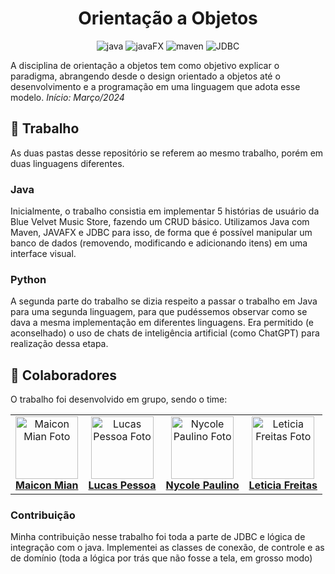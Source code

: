 <h1 align="center" style="font-weight: bold;"> Orientação a Objetos </h1>


<p align="center">
  <img src="https://img.shields.io/badge/java-%23ED8B00.svg?style=for-the-badge&logo=openjdk&logoColor=white" alt="java" />
  <img src="https://img.shields.io/badge/javaFX-0000FF.svg?style=for-the-badge&logo=openjdk&logoColor=white" alt="javaFX" />
  <img src="https://img.shields.io/badge/maven-FF007F.svg?style=for-the-badge&logo=apachemaven&logoColor=white" alt="maven" />
  <img src="https://img.shields.io/badge/JDBC-800080.svg?style=for-the-badge&logo=openjdk&logoColor=white" alt="JDBC" />
</p>


A disciplina de orientação a objetos tem como objetivo explicar o paradigma, abrangendo desde o design orientado a objetos até o desenvolvimento e a programação em uma linguagem que adota esse modelo.
*Início: Março/2024*

## 📝 Trabalho

As duas pastas desse repositório se referem ao mesmo trabalho, porém em duas linguagens diferentes.

### Java

Inicialmente, o trabalho consistia em implementar 5 histórias de usuário da Blue Velvet Music Store, fazendo um CRUD básico. Utilizamos Java com Maven, JAVAFX e JDBC para isso, de forma que é possível manipular um banco de dados (removendo, modificando e adicionando itens) em uma interface visual.

### Python

A segunda parte do trabalho se dizia respeito a passar o trabalho em Java para uma segunda linguagem, para que pudéssemos observar como se dava a mesma implementação em diferentes linguagens. Era permitido (e aconselhado) o uso de chats de inteligência artificial (como ChatGPT) para realização dessa etapa.

## 🤝 Colaboradores
O trabalho foi desenvolvido em grupo, sendo o time:

<table>
  <tr>
    <td align="center">
      <a href="#">
      <img src="https://avatars.githubusercontent.com/u/137798623?v=4" width="100px;" alt="Maicon Mian Foto"/><br>
        <sub>
          <b><a href="https://github.com/MaiconMian" target="_blank">Maicon Mian</a></b>
        </sub>
      </a>
    </td>
    <td align="center">
      <a href="#">
      <img src="https://avatars.githubusercontent.com/u/117240748?v=4" width="100px;" alt="Lucas Pessoa Foto"/><br>
        <sub>
          <b><a href="https://github.com/lucaspvc" target="_blank">Lucas Pessoa</a></b>
        </sub>
      </a>
    </td>
   <td align="center">
      <a href="#">
      <img src="https://avatars.githubusercontent.com/u/153788630?v=4" width="100px;" alt="Nycole Paulino Foto"/><br>
        <sub>
          <b><a href="https://github.com/NycolePaulino" target="_blank">Nycole Paulino</a></b>
        </sub>
      </a>
    </td>
    <td align="center">
      <a href="#">
      <img src="https://avatars.githubusercontent.com/u/0?v=4" width="100px;" alt="Leticia Freitas Foto"/><br>
        <sub>
          <b><a href="" target="_blank">Leticia Freitas</a></b>
        </sub>
      </a>
    </td>
  </tr>
</table>

### Contribuição

Minha contribuição nesse trabalho foi toda a parte de JDBC e lógica de integração com o java. Implementei as classes de conexão, de controle e as de domínio (toda a lógica por trás que não fosse a tela, em grosso modo)
